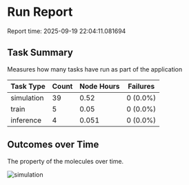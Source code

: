 # Run Report
Report time: 2025-09-19 22:04:11.081694

## Task Summary
Measures how many tasks have run as part of the application

| Task Type   |   Count |   Node Hours | Failures   |
|-------------|---------|--------------|------------|
| simulation  |      39 |        0.52  | 0 (0.0%)   |
| train       |       5 |        0.05  | 0 (0.0%)   |
| inference   |       4 |        0.051 | 0 (0.0%)   |

## Outcomes over Time
The property of the molecules over time.

![simulation](simulation-outputs.png)
